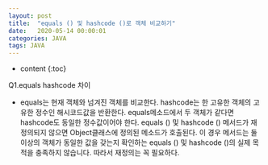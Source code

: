 ```yaml
---
layout: post
title:  "equals () 및 hashcode ()로 객체 비교하기"
date:   2020-05-14 00:00:01
categories: JAVA
tags: JAVA
---
```

 * content
{:toc}


Q1.equals hashcode 차이
-  equals는 현재 객체와 넘겨진 객체를 비교한다. 
hashcode는 한 고유한 객체의 고유한 정수인 해시코드값을 반환한다. 
equals메소드에서 두 객체가 같다면 hashcode도 동일한 정수값이어야 한다.
equals () 및 hashcode () 메서드가 재정의되지 않으면 Object클래스에 정의된 메소드가 호출된다.
이 경우 메서드는 둘 이상의 객체가 동일한 값을 갖는지 확인하는 equals () 및 hashcode ()의 실제 목적을 충족하지 않습니다.
따라서 재정의는 꼭 필요하다. 
